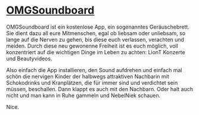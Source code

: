 # [OMGSoundboard](https://omgsoundboard.github.io/)

OMGSoundboard ist ein kostenlose App, ein sogenanntes Geräuschebrett. Sie dient dazu all eure Mitmenschen, egal ob liebsam oder unliebsam, so lange auf die Nerven zu gehen, bis diese euch verlassen, verachten und meiden. Durch diese neu gewonenne Freiheit ist es euch möglich, voll konzentriert auf die wichtigen Dinge im Leben zu achten: LionT Konzerte und Beautyvideos.

Also einfach die App installieren, den Sound aufdrehen und einfach mal schön die nervigen Kinder der halbwegs attraktiven Nachbarin mit Schokodrinks und Kranplätzen, die für immer sind und verdichtet sein müssen, beschallen. 
Dann klappt es auch mit den Nachbarn. Oder halt auch nicht und man kann in Ruhe gammeln und NebelNiek schauen.

Nice.
